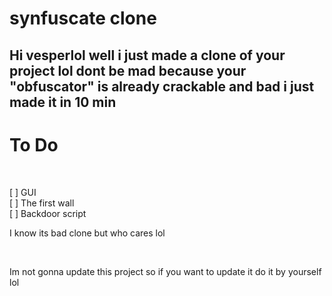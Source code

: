 # synfuscate clone 
Hi <strong>vesperlol</strong> well i just made a clone of your project lol dont be mad because your "obfuscator" is already crackable and bad i just made it in 10 min
----

<h1>To Do</h1><br>

[ ] GUI<br>
[ ] The first wall<br>
[ ] Backdoor script
<br>
<p>I know its bad clone but who cares lol</p><br>
<p>Im not gonna update this project so if you want to update it do it by yourself lol </p>
